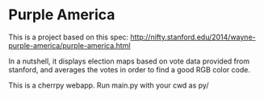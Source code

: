 Purple America
==============
This is a project based on this spec: http://nifty.stanford.edu/2014/wayne-purple-america/purple-america.html

In a nutshell, it displays election maps based on vote data provided from stanford, and averages the votes in order to find a good RGB color code.

This is a cherrpy webapp. Run main.py with your cwd as py/
